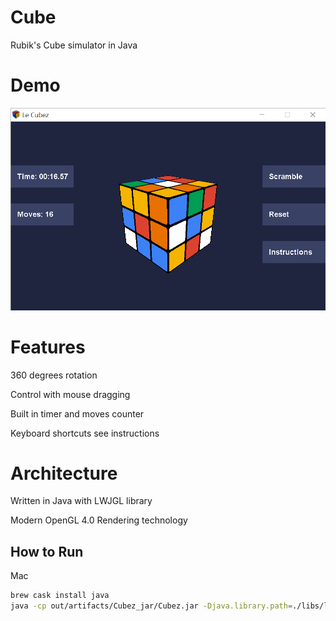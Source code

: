 # Cube
Rubik's Cube simulator in Java

Demo
====
![](https://raw.githubusercontent.com/zzh8829/Cubez/master/demo.png)

Features
========
360 degrees rotation

Control with mouse dragging

Built in timer and moves counter

Keyboard shortcuts see instructions

Architecture
============
Written in Java with LWJGL library

Modern OpenGL 4.0 Rendering technology


## How to Run

Mac
```bash
brew cask install java
java -cp out/artifacts/Cubez_jar/Cubez.jar -Djava.library.path=./libs/lwjgl-2.9.1/native/macosx  ca.zihao.cubez.Main
```
